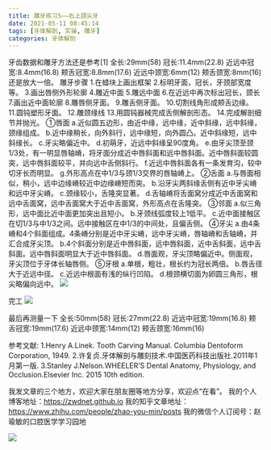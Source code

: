 ```yaml
---
title: 雕牙练习5——右上颌尖牙
date: 2021-05-11 08:45:14
tags: [牙体解剖, 实操, 雕牙]
categories: 牙体解剖
---
```

牙齿数据和雕牙方法还是参考[1]
全长:29mm(58)
冠长:11.4mm(22.8)
近远中冠宽:8.4mm(16.8)
颊舌冠宽:8.8mm(17.6)
近远中颈宽:6mm(12)
颊舌颈宽:8mm(16)
还是放大一倍。
雕牙步骤
1.在蜡块上画出框架
2.标明牙面，冠长，牙颈部宽度等。
3.画出唇侧外形轮廓
4.雕近中面
5.雕远中面
6.在近远中再次标出冠长，颈长
7.画出近中面轮廓 
8.雕唇侧牙面。
9.雕舌侧牙面。
10.切割线角形成颊舌边缘。
11.圆钝塑形牙面。
12.雕颈缘线
13.用圆钝器械完成舌侧解剖形态。
14.完成解剖细节并抛光。
①唇面
a.近似圆五边形，由近中缘，远中缘，近中斜缘，远中斜缘，颈缘组成。
b.近中缘稍长，向外斜行，远中缘短，向外圆凸。近中斜缘短，远中斜缘长。
c.牙尖略偏近中。
d.初萌牙，近远中斜缘呈90度角。
e.由牙尖顶至颈1/3处，有一明显唇轴嵴，将牙面分成近中唇斜面和远中唇斜面。近中唇斜面较圆突，远中唇斜面较平，并向远中舌侧斜行。
f.近远中唇斜面各有一条发育沟，较中切牙长而明显。
g.外形高点在中1/3与颈1/3交界的唇轴嵴上。
②舌面
a.与唇面相似，稍小，远中边缘嵴较近中边缘嵴短而突。
b.沿牙尖两斜缘舌侧有近中牙尖嵴和远中牙尖嵴。
c.颈缘较小，舌隆突显著。
d.舌轴嵴将舌面窝分成近中舌面窝和远中舌面窝，远中舌面窝大于近中舌面窝，外形高点在舌隆突。
③邻面
a.似三角形，远中面比近中面更加突出且短小。
b.牙颈线弧度较上1低平。
c.近中面接触区在切1/3与中1/3之间。远中接触区在中1/3的中间处，且偏舌侧。
④牙尖
a.由4条嵴和4个斜面组成。4条嵴分别是近中牙尖嵴，远中牙尖嵴，唇轴嵴和舌轴嵴，并汇合成牙尖顶。
b.4个斜面分别是近中唇斜面，远中唇斜面，近中舌斜面，远中舌斜面。远中唇斜面明显大于近中唇斜面。
d.唇面观，牙尖顶略偏近中。侧面观，牙尖顶位于牙体长轴唇侧。
⑤牙根
a.单根，粗壮，根长约为冠长两倍。
b.唇舌径大于近远中径。
c.近远中根面有浅的纵行凹陷。
d.根颈横切面为卵圆三角形，根尖略偏向远中。
![](https://zymblog-1258069789.cos.ap-chengdu.myqcloud.com/blog0249-toothcarve/05/01.png)



完工
![](https://zymblog-1258069789.cos.ap-chengdu.myqcloud.com/blog0249-toothcarve/05/02.gif)



最后再测量一下
全长:50mm(58)
冠长:27mm(22.8)
近远中冠宽:19mm(16.8)
颊舌冠宽:19mm(17.6)
近远中颈宽:14mm(12)
颊舌颈宽:16mm(16)






参考文献:
1.Henry A.Linek. Tooth Carving Manual. Columbia Dentoform Corporation, 1949.
2.许复贞.牙体解剖与雕刻技术.中国医药科技出版社.2011年1月第一版.
3.Stanley J.Nelson.WHEELER’S Dental Anatomy, Physiology, and Occlusion.Elsevier Inc. 2015 10th edition.








我发文章的三个地方，欢迎大家在朋友圈等地方分享，欢迎点“在看”。
我的个人博客地址：https://zwdnet.github.io
我的知乎文章地址： https://www.zhihu.com/people/zhao-you-min/posts
我的微信个人订阅号：赵瑜敏的口腔医学学习园地








![](https://zymblog-1258069789.cos.ap-chengdu.myqcloud.com/other/wx.jpg)
